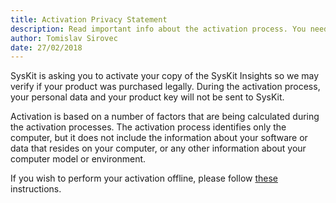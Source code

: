 ```yaml
---
title: Activation Privacy Statement
description: Read important info about the activation process. You need to activate your SysKit Insights so we may verify if your product was purchased legally.
author: Tomislav Sirovec
date: 27/02/2018
---
```


SysKit is asking you to activate your copy of the SysKit Insights so we may verify if your product was purchased legally. During the activation process, your personal data and your product key will not be sent to SysKit.

Activation is based on a number of factors that are being calculated during the activation processes. The activation process identifies only the computer, but it does not include the information about your software or data that resides on your computer, or any other information about your computer model or environment.

If you wish to perform your activation offline, please follow [these](#internal/activation/online-offline-activation/) instructions.